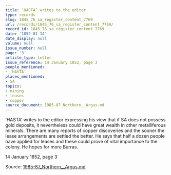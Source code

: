 ```yaml
---
title: ‘HASTA’ writes to the editor
type: records
slug: 1845_76_sa_register_content_7769
url: /records/1845_76_sa_register_content_7769/
record_id: 1845_76_sa_register_content_7769
date: '1852-01-14'
date_display: null
volume: null
issue_number: null
page: '3'
article_type: letter
issue_reference: 14 January 1852, page 3
people_mentioned:
- ‘HASTA’
places_mentioned:
- SA
topics:
- mining
- leases
- copper
source_document: 1985-87_Northern__Argus.md
---
```


‘HASTA’ writes to the editor expressing his view that if SA does not possess gold deposits, it nevertheless could have great wealth in other metalliferous minerals.  There are many reports of copper discoveries and the sooner the lease arrangements are settled the better.  He says that half a dozen people have applied for leases and these could prove of vital importance to the colony.  He hopes for more Burras.

14 January 1852, page 3

Source: [1985-87_Northern__Argus.md](/downloads/markdown/1985-87_Northern__Argus.md)
